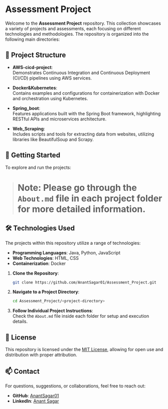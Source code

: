 # Assessment Project

Welcome to the **Assessment Project** repository. This collection showcases a variety of projects and assessments, each focusing on different technologies and methodologies. The repository is organized into the following main directories:

## 📁 Project Structure

- **AWS-cicd-project**:  
  Demonstrates Continuous Integration and Continuous Deployment (CI/CD) pipelines using AWS services.

- **Docker&Kubernetes**:  
  Contains examples and configurations for containerization with Docker and orchestration using Kubernetes.

- **Spring_boot**:  
  Features applications built with the Spring Boot framework, highlighting RESTful APIs and microservices architecture.

- **Web_Scraping**:  
  Includes scripts and tools for extracting data from websites, utilizing libraries like BeautifulSoup and Scrapy.

## 🚀 Getting Started

To explore and run the projects:

> # **Note:** Please go through the `About.md` file in each project folder for more detailed information.

## 🛠 Technologies Used

The projects within this repository utilize a range of technologies:

- **Programming Languages**: Java, Python, JavaScript
- **Web Technologies**: HTML, CSS
- **Containerization**: Docker



1. **Clone the Repository**:
   ```bash
   git clone https://github.com/AnantSagar01/Assessment_Project.git
   ```

2. **Navigate to a Project Directory**:
   ```bash
   cd Assessment_Project/<project-directory>
   ```

3. **Follow Individual Project Instructions**:  
   Check the `About.md` file inside each folder for setup and execution details.

## 📄 License

This repository is licensed under the [MIT License](LICENSE), allowing for open use and distribution with proper attribution.

## 📫 Contact

For questions, suggestions, or collaborations, feel free to reach out:

- **GitHub**: [AnantSagar01](https://github.com/AnantSagar01)
- **LinkedIn**: [Anant Sagar](https://in.linkedin.com/in/anantsagar12)
